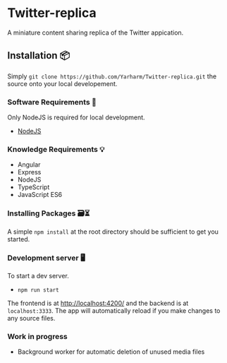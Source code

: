 # Twitter-replica

A miniature content sharing replica of the Twitter appication.

## Installation 📦

Simply `git clone https://github.com/Yarharm/Twitter-replica.git` the source onto your
local developement.

### Software Requirements 📜

Only NodeJS is required for local development.

- [NodeJS](https://nodejs.org/en/download/)

### Knowledge Requirements 💡

- Angular
- Express
- NodeJS
- TypeScript
- JavaScript ES6

### Installing Packages 🗃️⏳

A simple `npm install` at the root directory should be sufficient to get you started.

### Development server 🖥️

To start a dev server.

- `npm run start`

The frontend is at [http://localhost:4200/](http://localhost:4200/) and the backend is at `localhost:3333`. The app will automatically reload if you make changes to any source files.

### Work in progress

- Background worker for automatic deletion of unused media files
